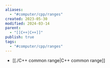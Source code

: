 ```yaml
---
aliases:
  - "#computer/cpp/ranges"
created: 2023-05-30
modified: 2024-03-14
parent:
  - "[[C++|C++]]"
publish: true
tags:
  - "#computer/cpp/ranges"
---
```

- [[./C++ common range|C++ common range]]